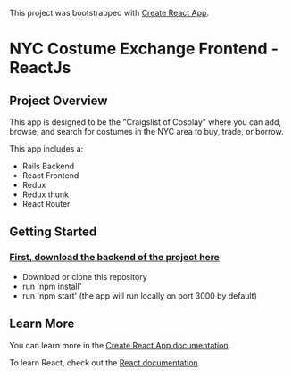 This project was bootstrapped with [Create React App](https://github.com/facebook/create-react-app).

# NYC Costume Exchange Frontend - ReactJs

## Project Overview
This app is designed to be the "Craigslist of Cosplay" where you can add, browse, and search for costumes in the NYC area to buy, trade, or borrow. 

This app includes a: 
 - Rails Backend
 - React Frontend
 - Redux
 - Redux thunk
 - React Router

## Getting Started
### <a href="https://github.com/dg203087/costume-exchange-backend">First, download the backend of the project here</a>
 - Download or clone this repository
 - run 'npm install'
 - run 'npm start' (the app will run locally on port 3000 by default)


## Learn More

You can learn more in the [Create React App documentation](https://facebook.github.io/create-react-app/docs/getting-started).

To learn React, check out the [React documentation](https://reactjs.org/).


